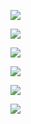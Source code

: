 ![](http://cos01.mugpeng.top/img/20240124103004.png)



![](http://cos01.mugpeng.top/img/20240124112047.png)



![](http://cos01.mugpeng.top/img/20240124112107.png)





![](http://cos01.mugpeng.top/img/20240124130854.png)



![](http://cos01.mugpeng.top/img/20240201090513.png)



![](http://cos01.mugpeng.top/img/20240124130901.png)